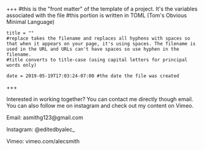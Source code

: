 +++
    #this is the "front matter" of the template of a project. It's the variables associated with the file
    #this portion is written in TOML (Tom's Obvious Minimal Language)
    
    title = ""
    #replace takes the filename and replaces all hyphens with spaces so that when it appears on your page, it's using spaces. The filename is used in the URL and URLs can't have spaces so use hyphen in the filename.
    #title converts to title-case (using capital letters for principal words only)
    
    date = 2019-05-19T17:03:24-07:00 #the date the file was created
    

+++
<div class= "contact2">
<p>Interested in working together? You can contact me directly though email. You can also follow me on instagram and check out my content on Vimeo.</p>
</div>



<div class="col-12">
<div class= "contact">
<p>Email: asmithg123@gmail.com</p>
<p>Instagram: @editedbyalec_</p>
<p>Vimeo: vimeo.com/alecsmith</p>
</div>
</div>